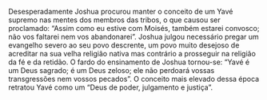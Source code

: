 ﻿Desesperadamente Joshua procurou manter o conceito de um Yavé supremo nas mentes dos membros das tribos, o que causou ser proclamado: “Assim como eu estive com Moisés, também estarei convosco; não vos faltarei nem vos abandonarei”. Joshua julgou  necessário pregar um evangelho severo ao seu povo descrente, um povo muito desejoso de acreditar na sua velha religião nativa mas contrário a prosseguir na religião da fé e da retidão. O fardo do ensinamento de Joshua tornou-se: “Yavé é um Deus sagrado; é um Deus zeloso; ele não perdoará vossas transgressões nem vossos pecados”. O conceito mais elevado dessa época retratou Yavé como um “Deus de poder, julgamento e justiça”.